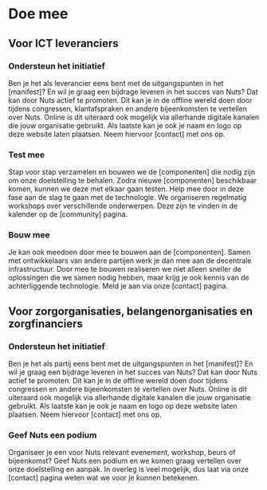 # Doe mee

## Voor ICT leveranciers
### Ondersteun het initiatief
Ben je het als leverancier eens bent met de uitgangspunten in het [manifest]? En wil je graag een bijdrage leveren in het succes van Nuts? Dat kan door Nuts actief te promoten. Dit kan je in de offline wereld doen door tijdens congressen, klantafspraken en andere bijeenkomsten te vertellen over Nuts. Online is dit uiteraard ook mogelijk via allerhande digitale kanalen die jouw organisatie gebruikt. Als laatste kan je ook je naam en logo op deze website laten plaatsen. Neem hiervoor [contact] met ons op.

### Test mee
Stap voor stap verzamelen en bouwen we de [componenten] die nodig zijn om onze doelstelling te behalen. Zodra nieuwe [componenten] beschikbaar komen, kunnen we deze met elkaar gaan testen. Help mee door in deze fase aan de slag te gaan met de technologie. We organiseren regelmatig workshops over verschillende onderwerpen. Deze zijn te vinden in de kalender op de [community] pagina.   

### Bouw mee 
Je kan ook meedoen door mee te bouwen aan de [componenten]. Samen met ontwikkelaars van andere partijen werk je dan mee aan de decentrale infrastructuur. Door mee te bouwen realiseren we niet alleen sneller de oplossingen die we samen nodig hebben, maar krijg je ook kennis van de achterliggende technologie. Meld je aan via onze [contact] pagina. 

## Voor zorgorganisaties, belangenorganisaties en zorgfinanciers
### Ondersteun het initiatief
Ben je het als partij eens bent met de uitgangspunten in het [manifest]? En wil je graag een bijdrage leveren in het succes van Nuts? Dat kan door Nuts actief te promoten. Dit kan je in de offline wereld doen door tijdens congressen en andere bijeenkomsten te vertellen over Nuts. Online is dit uiteraard ook mogelijk via allerhande digitale kanalen die jouw organisatie gebruikt. Als laatste kan je ook je naam en logo op deze website laten plaatsen. Neem hiervoor [contact] met ons op.

### Geef Nuts een podium
Organiseer je een voor Nuts relevant evenement, workshop, beurs of bijeenkomst? Geef Nuts een podium en we komen graag vertellen over onze doelstelling en aanpak. In overleg is veel mogelijk, dus laat via onze [contact] pagina weten wat we voor je kunnen betekenen. 
